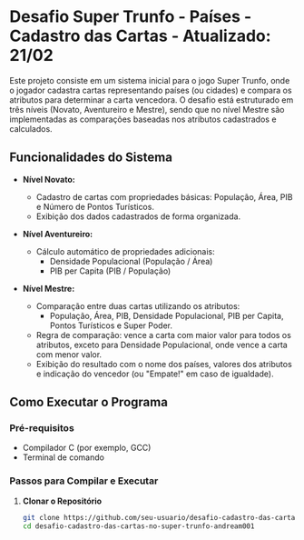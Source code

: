 # Desafio Super Trunfo - Países - Cadastro das Cartas - Atualizado: 21/02

Este projeto consiste em um sistema inicial para o jogo Super Trunfo, onde o jogador cadastra cartas representando países (ou cidades) e compara os atributos para determinar a carta vencedora. O desafio está estruturado em três níveis (Novato, Aventureiro e Mestre), sendo que no nível Mestre são implementadas as comparações baseadas nos atributos cadastrados e calculados.

## Funcionalidades do Sistema

- **Nível Novato:**
  - Cadastro de cartas com propriedades básicas: População, Área, PIB e Número de Pontos Turísticos.
  - Exibição dos dados cadastrados de forma organizada.

- **Nível Aventureiro:**
  - Cálculo automático de propriedades adicionais:
    - Densidade Populacional (População / Área)
    - PIB per Capita (PIB / População)

- **Nível Mestre:**
  - Comparação entre duas cartas utilizando os atributos:
    - População, Área, PIB, Densidade Populacional, PIB per Capita, Pontos Turísticos e Super Poder.
  - Regra de comparação: vence a carta com maior valor para todos os atributos, exceto para Densidade Populacional, onde vence a carta com menor valor.
  - Exibição do resultado com o nome dos países, valores dos atributos e indicação do vencedor (ou "Empate!" em caso de igualdade).

## Como Executar o Programa

### Pré-requisitos

- Compilador C (por exemplo, GCC)
- Terminal de comando

### Passos para Compilar e Executar

1. **Clonar o Repositório**

   ```sh
   git clone https://github.com/seu-usuario/desafio-cadastro-das-cartas-no-super-trunfo-andream001.git
   cd desafio-cadastro-das-cartas-no-super-trunfo-andream001
